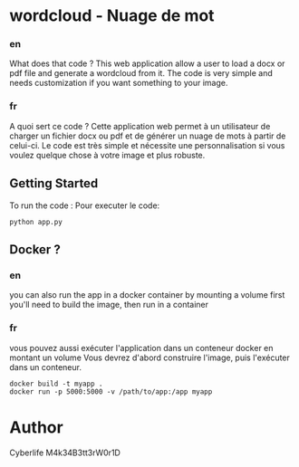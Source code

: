 # wordcloud - Nuage de mot
### en
What does that code ?
This web application allow a user to load a docx or pdf file and generate a wordcloud from it.
The code is very simple and needs customization if you want something to your image. 
### fr
A quoi sert ce code ?
Cette application web permet à un utilisateur de charger un fichier docx ou pdf et de générer un nuage de mots à partir de celui-ci.
Le code est très simple et nécessite une personnalisation si vous voulez quelque chose à votre image et plus robuste. 

## Getting Started
To run the code :
Pour executer le code:
```shell
python app.py
```
## Docker ?
### en
you can also run the app in a docker container by mounting a volume
first you'll need to build the image, then run in a container

### fr
vous pouvez aussi exécuter l'application dans un conteneur docker en montant un volume
Vous devrez d'abord construire l'image, puis l'exécuter dans un conteneur.
```shell
docker build -t myapp .
docker run -p 5000:5000 -v /path/to/app:/app myapp
```

# Author
Cyberlife
M4k34B3tt3rW0r1D